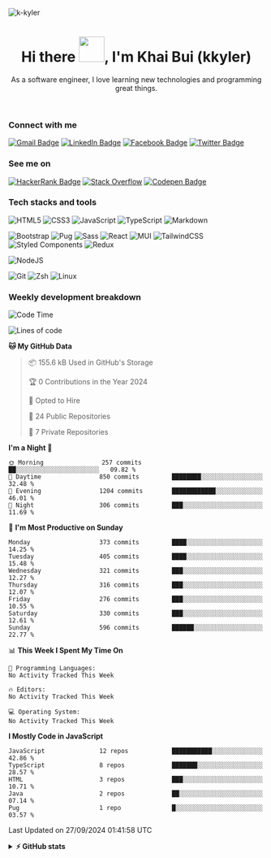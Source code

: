 <p align="left"> <img src="https://komarev.com/ghpvc/?username=k-kyler&label=Visitors&color=0e75b6&style=flat" alt="k-kyler" /> </p>

<h1 align="center">Hi there <img src="https://c.tenor.com/eT_e-q0D5xoAAAAi/long-livethe-blob-sunglasses.gif" width="50px" />, I'm Khai Bui (kkyler)</h1>
<p align="center">As a software engineer, I love learning new technologies and programming great things.</p> 

<br />

<h3 align="left">Connect with me</h3>

[![Gmail Badge](https://img.shields.io/badge/Gmail-d93025?style=flat&logo=gmail&logoColor=white)](mailto:khaiquang690@gmail.com)
[![LinkedIn Badge](https://img.shields.io/badge/LinkedIn-21a3e2?style=flat&logo=linkedin&logoColor=white)](https://linkedin.com/in/imkhai)
[![Facebook Badge](https://img.shields.io/badge/Facebook-1877F2?style=flat&logo=facebook&logoColor=white)](https://www.facebook.com/quangkhai.005/)
[![Twitter Badge](https://img.shields.io/badge/Twitter-ffd400?style=flat&logo=twitter&logoColor=black)](https://twitter.com/kkyler05)

<h3 align="left">See me on</h3>

[![HackerRank Badge](https://img.shields.io/badge/HackerRank-39424e?style=plastiflat&logo=hackerrank&logoColor=1ba94c)](https://www.hackerrank.com/Kkyler)
[![Stack Overflow](https://img.shields.io/badge/Stack_Overflow-FE7A16?style=plastic&logo=stack-overflow&logoColor=white)](https://stackoverflow.com/users/17881094/kkyler)
[![Codepen Badge](https://img.shields.io/badge/Codepen-f1f2f5?style=flat&logo=codepen&logoColor=black)](https://codepen.io/k-kyler)

<h3 align="left">Tech stacks and tools</h3>

![HTML5](https://img.shields.io/badge/HTML-%23E34F26.svg?style=flat&logo=html5&logoColor=white)
![CSS3](https://img.shields.io/badge/CSS-%231572B6.svg?style=flat&logo=css3&logoColor=white) 
![JavaScript](https://img.shields.io/badge/JavaScript-%23323330.svg?style=flat&logo=javascript&logoColor=%23F7DF1E)
![TypeScript](https://img.shields.io/badge/TypeScript-%23007ACC.svg?style=flat&logo=typescript&logoColor=white)
![Markdown](https://img.shields.io/badge/Markdown-%23000000.svg?style=flat&logo=markdown&logoColor=white) 

![Bootstrap](https://img.shields.io/badge/Bootstrap-%23563D7C.svg?style=flat&logo=bootstrap&logoColor=white) 
![Pug](https://img.shields.io/badge/Pug-FFF?style=flat&logo=pug&logoColor=A86454)
![Sass](https://img.shields.io/badge/Sass-hotpink.svg?style=flat&logo=SASS&logoColor=white) 
![React](https://img.shields.io/badge/React.js-%2320232a.svg?style=flat&logo=react&logoColor=%2361DAFB) 
![MUI](https://img.shields.io/badge/Material%20UI-007FFF?style=flat&logo=mui&logoColor=white)
![TailwindCSS](https://img.shields.io/badge/Tailwind%20CSS-%2338B2AC.svg?style=flat&logo=tailwind-css&logoColor=white) 
![Styled Components](https://img.shields.io/badge/Styled%20Components-DB7093?style=flat&logo=styled-components&logoColor=white)
![Redux](https://img.shields.io/badge/Redux-%23593d88.svg?style=flat&logo=redux&logoColor=white) 

![NodeJS](https://img.shields.io/badge/Node.js-6DA55F?style=flat&logo=node.js&logoColor=white)

![Git](https://img.shields.io/badge/Git-E44C30?style=flat&logo=git&logoColor=white)
![Zsh](https://img.shields.io/badge/Zsh-4D4D4D?style=flat&logo=windows%20terminal&logoColor=white)
![Linux](https://img.shields.io/badge/Linux-FCC624?style=flat&logo=linux&logoColor=black)

<h3>Weekly development breakdown</h3>

<!--START_SECTION:waka-->
![Code Time](http://img.shields.io/badge/Code%20Time-1%2C104%20hrs%2031%20mins-blue)

![Lines of code](https://img.shields.io/badge/From%20Hello%20World%20I%27ve%20Written-5.6%20million%20lines%20of%20code-blue)

**🐱 My GitHub Data** 

> 📦 155.6 kB Used in GitHub's Storage 
 > 
> 🏆 0 Contributions in the Year 2024
 > 
> 💼 Opted to Hire
 > 
> 📜 24 Public Repositories 
 > 
> 🔑 7 Private Repositories 
 > 
**I'm a Night 🦉** 

```text
🌞 Morning                257 commits         ██░░░░░░░░░░░░░░░░░░░░░░░   09.82 % 
🌆 Daytime                850 commits         ████████░░░░░░░░░░░░░░░░░   32.48 % 
🌃 Evening                1204 commits        ████████████░░░░░░░░░░░░░   46.01 % 
🌙 Night                  306 commits         ███░░░░░░░░░░░░░░░░░░░░░░   11.69 % 
```
📅 **I'm Most Productive on Sunday** 

```text
Monday                   373 commits         ████░░░░░░░░░░░░░░░░░░░░░   14.25 % 
Tuesday                  405 commits         ████░░░░░░░░░░░░░░░░░░░░░   15.48 % 
Wednesday                321 commits         ███░░░░░░░░░░░░░░░░░░░░░░   12.27 % 
Thursday                 316 commits         ███░░░░░░░░░░░░░░░░░░░░░░   12.07 % 
Friday                   276 commits         ███░░░░░░░░░░░░░░░░░░░░░░   10.55 % 
Saturday                 330 commits         ███░░░░░░░░░░░░░░░░░░░░░░   12.61 % 
Sunday                   596 commits         ██████░░░░░░░░░░░░░░░░░░░   22.77 % 
```


📊 **This Week I Spent My Time On** 

```text
💬 Programming Languages: 
No Activity Tracked This Week

🔥 Editors: 
No Activity Tracked This Week

💻 Operating System: 
No Activity Tracked This Week
```

**I Mostly Code in JavaScript** 

```text
JavaScript               12 repos            ███████████░░░░░░░░░░░░░░   42.86 % 
TypeScript               8 repos             ███████░░░░░░░░░░░░░░░░░░   28.57 % 
HTML                     3 repos             ███░░░░░░░░░░░░░░░░░░░░░░   10.71 % 
Java                     2 repos             ██░░░░░░░░░░░░░░░░░░░░░░░   07.14 % 
Pug                      1 repo              █░░░░░░░░░░░░░░░░░░░░░░░░   03.57 % 
```




 Last Updated on 27/09/2024 01:41:58 UTC
<!--END_SECTION:waka-->

<details>
  <br />  
  <summary><b>⚡ GitHub stats</b></summary>
  <img align="center" alt="Kkyler's Github stats" src="https://github-readme-stats.vercel.app/api?username=K-Kyler&show_icons=true&hide_border=true&theme=react" />
  <br />
  <br />
  <img align="center" alt="Kkyler's Streak" src="https://github-readme-streak-stats.herokuapp.com/?user=k-kyler&theme=react&hide_border=true" />
</details>
